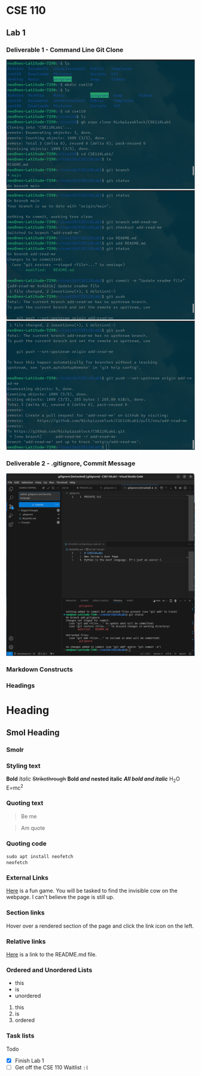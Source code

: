# CSE 110
## Lab 1
### Deliverable 1 - Command Line Git Clone
![Screenshot of me doing git clone on the new repo](Pictures/Lab1/git1.png)
![Screenshot of me doing git clone on the new repo](Pictures/Lab1/git2.png)
![Screenshot of me doing git clone on the new repo](Pictures/Lab1/git3.png)
### Deliverable 2 - .gitignore, Commit Message
![Screenshot of me using git with VSCode UI](Pictures/Lab1/commit1.png)
### Markdown Constructs

### Headings
# Heading
## Smol Heading
### Smolr 

### Styling text
**Bold**
*Italic*
~~Strikethrough~~
**Bold _and_ nested italic**
***All bold and italic***
H<sub>2</sub>O
E=mc<sup>2</sup>

### Quoting text
> Be me

> Am quote

### Quoting code
```
sudo apt install neofetch
neofetch
```
### External Links
[Here](https://findtheinvisiblecow.com) is a fun game. You will be tasked to find the invisible cow on the webpage. I can't believe the page is still up. 

### Section links
Hover over a rendered section of the page and click the link icon on the left.

### Relative links
[Here](README.md) is a link to the README.md file.

### Ordered and Unordered Lists
- this
- is
- unordered
1. this
2. is
3. ordered

### Task lists
Todo
- [x] Finish Lab 1
- [ ] Get off the CSE 110 Waitlist `:(`